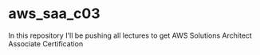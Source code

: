 # aws_saa_c03
In this repository I'll be pushing all lectures to get AWS Solutions Architect Associate Certification
